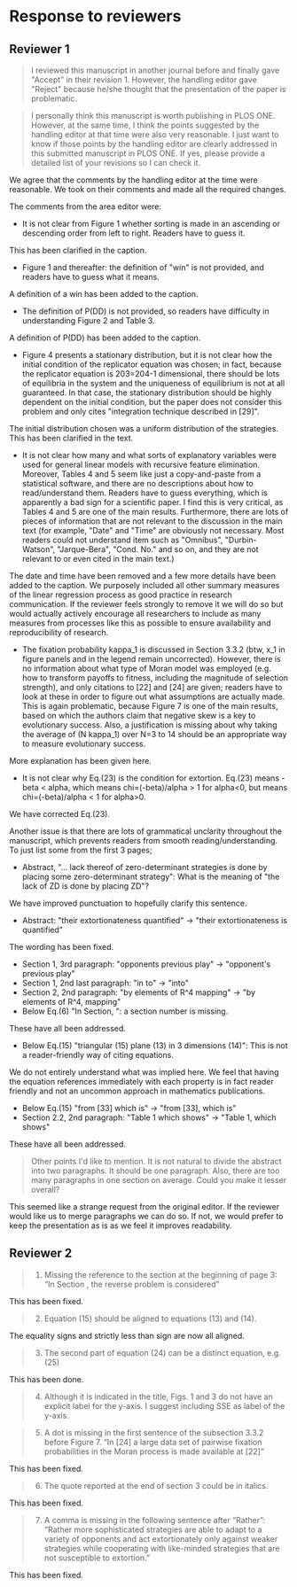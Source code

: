 # Response to reviewers

## Reviewer 1

> I reviewed this manuscript in another journal before and finally gave "Accept" in their revision 1.
> However, the handling editor gave "Reject" because he/she thought that the presentation of the paper is problematic.

> I personally think this manuscript is worth publishing in PLOS ONE.
> However, at the same time, I think the points suggested by the handling editor at that time were also very reasonable.
> I just want to know if those points by the handling editor are clearly addressed in this submitted manuscript in PLOS ONE.
> If yes, please provide a detailed list of your revisions so I can check it.

We agree that the comments by the handling editor at the time were reasonable.
We took on their comments and made all the required changes.

The comments from the area editor were:

- It is not clear from Figure 1 whether sorting is made in an ascending or descending order from left to right. Readers have to guess it.

This has been clarified in the caption.

- Figure 1 and thereafter: the definition of "win" is not provided, and readers have to guess what it means.

A definition of a win has been added to the caption.

- The definition of P(DD) is not provided, so readers have difficulty in understanding Figure 2 and Table 3.

A definition of P(DD) has been added to the caption.

- Figure 4 presents a stationary distribution, but it is not clear how the initial
  condition of the replicator equation was chosen; in fact, because the replicator
  equation is 203=204-1 dimensional, there should be lots of equilibria in the system
  and the uniqueness of equilibrium is not at all guaranteed.
  In that case, the stationary distribution should be highly dependent on the
  initial condition, but the paper does not consider this problem and only
  cites "integration technique described in [29]".

The initial distribution chosen was a uniform distribution of the strategies.
This has been clarified in the text.

- It is not clear how many and what sorts of explanatory variables were used for
  general linear models with recursive feature elimination.
  Moreover, Tables 4 and 5 seem like just a copy-and-paste from a statistical software,
  and there are no descriptions about how to read/understand them.
  Readers have to guess everything, which is apparently a bad sign for a scientific paper.
  I find this is very critical, as Tables 4 and 5 are one of the main results.
  Furthermore, there are lots of pieces of information that are not relevant to the
  discussion in the main text
  (for example, "Date" and "Time" are obviously not necessary.
  Most readers could not understand item such as
  "Omnibus", "Durbin-Watson", "Jarque-Bera", "Cond. No." and so on,
  and they are not relevant to or even cited in the main text.)

The date and time have been removed and a few more details have been added to
the caption. We purposely included all other summary
measures of the linear regression process as good practice in research
communication. If the reviewer feels strongly to remove it we will do so but
would actually actively encourage all researchers to include as many measures
from processes like this as possible to ensure availability and reproducibility
of research.

- The fixation probability kappa_1 is discussed in Section 3.3.2
  (btw, x_1 in figure panels and in the legend remain uncorrected).
  However, there is no information about what type of Moran model
  was employed (e.g. how to transform payoffs to fitness,
  including the magnitude of selection strength), and only citations
  to [22] and [24] are given; readers have to look at these in order
  to figure out what assumptions are actually made.
  This is again problematic, because Figure 7 is one of the main results,
  based on which the authors claim that negative skew is a key to evolutionary success.
  Also, a justification is missing about why taking the average of
  (N kappa_1) over N=3 to 14 should be an appropriate way to measure evolutionary success.

More explanation has been given here.

- It is not clear why Eq.(23) is the condition for extortion.
  Eq.(23) means -beta < alpha, which means chi=(-beta)/alpha > 1 for alpha<0,
  but means chi=(-beta)/alpha < 1 for alpha>0.

We have corrected Eq.(23).

Another issue is that there are lots of grammatical unclarity throughout the manuscript, which prevents readers from smooth reading/understanding. To just list some from the first 3 pages;

- Abstract, "... lack thereof of zero-determinant strategies is done by placing some
  zero-determinant strategy": What is the meaning of "the lack of ZD is done by placing ZD"?

We have improved punctuation to hopefully clarify this sentence.

- Abstract: "their extortionateness quantified" -> "their extortionateness is quantified"

The wording has been fixed.

- Section 1, 3rd paragraph: "opponents previous play" -> "opponent's previous play"
- Section 1, 2nd last paragraph: "in to" -> "into"
- Section 2, 2nd paragraph: "by elements of R^4 mapping" -> "by elements of R^4, mapping"
- Below Eq.(6) "In Section, ": a section number is missing.

These have all been addressed.

- Below Eq.(15) "triangular (15) plane (13) in 3 dimensions (14)":
  This is not a reader-friendly way of citing equations.

We do not entirely understand what was implied here. We feel that having the
equation references immediately with each property is in fact reader friendly
and not an uncommon approach in mathematics publications.

- Below Eq.(15) "from [33] which is" -> "from [33], which is"
- Section 2.2, 2nd paragraph: "Table 1 which shows" -> "Table 1, which shows"

These have all been addressed.

> Other points I'd like to mention. It is not natural to divide the abstract into two paragraphs.
> It should be one paragraph. Also, there are too many paragraphs in one section on average. Could you make it lesser overall?

This seemed like a strange request from the original editor. If the reviewer
would like us to merge paragraphs we can do so. If not, we would prefer to keep
the presentation as is as we feel it improves readability.

## Reviewer 2

> 1. Missing the reference to the section at the beginning of page 3: “In Section , the reverse problem is considered”

This has been fixed.

> 2. Equation (15) should be aligned to equations (13) and (14).

The equality signs and strictly less than sign
are now all aligned.

> 3. The second part of equation (24) can be a distinct equation, e.g. (25)

This has been done.

> 4. Although it is indicated in the title, Figs. 1 and 3 do not have an explicit label for the y-axis. I suggest including SSE as label of the y-axis.

> 5. A dot is missing in the first sentence of the subsection 3.3.2 before Figure 7.
>    “In [24] a large data set of pairwise fixation probabilities in the Moran process is made available at [22]”

This has been fixed.

> 6. The quote reported at the end of section 3 could be in italics.

This has been fixed.

> 7. A comma is missing in the following sentence after “Rather”: “Rather more sophisticated strategies are
>    able to adapt to a variety of opponents and act extortionately only against weaker strategies while cooperating
>    with like-minded strategies that are not susceptible to extortion.”

This has been fixed.
